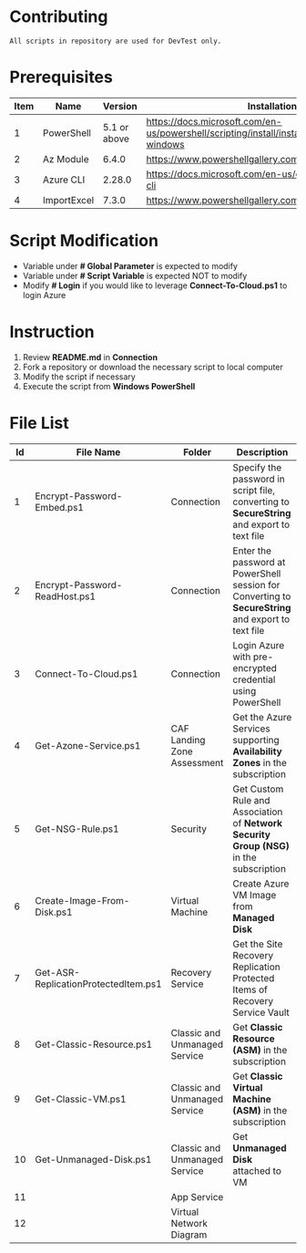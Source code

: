 # Contributing
```
All scripts in repository are used for DevTest only.
```

# Prerequisites

| Item | Name | Version | Installation | 
| - | - | - | - | 
| 1 | PowerShell | 5.1 or above | https://docs.microsoft.com/en-us/powershell/scripting/install/installing-powershell-on-windows | 
| 2 | Az Module | 6.4.0 | https://www.powershellgallery.com/packages/Az |
| 3 | Azure CLI | 2.28.0 | https://docs.microsoft.com/en-us/cli/azure/install-azure-cli |
| 4 | ImportExcel | 7.3.0 | https://www.powershellgallery.com/packages/ImportExcel |

# Script Modification

- Variable under **# Global Parameter** is expected to modify
- Variable under **# Script Variable** is expected NOT to modify
- Modify **# Login** if you would like to leverage **Connect-To-Cloud.ps1** to login Azure

# Instruction

1. Review **README.md** in **Connection**
1. Fork a repository or download the necessary script to local computer
1. Modify the script if necessary
1. Execute the script from **Windows PowerShell**

# File List
| Id | File Name | Folder | Description |
| - | - | - | - |
| 1 | Encrypt-Password-Embed.ps1 | Connection | Specify the password in script file, converting to **SecureString** and export to text file |
| 2 | Encrypt-Password-ReadHost.ps1 | Connection | Enter the password at PowerShell session for Converting to **SecureString** and export to text file |
| 3 | Connect-To-Cloud.ps1 | Connection | Login Azure with pre-encrypted credential using PowerShell  |
| 4 | Get-Azone-Service.ps1 | CAF Landing Zone Assessment | Get the Azure Services supporting **Availability Zones** in the subscription |
| 5 | Get-NSG-Rule.ps1 | Security | Get Custom Rule and Association of **Network Security Group (NSG)** in the subscription |
| 6 | Create-Image-From-Disk.ps1 | Virtual Machine | Create Azure VM Image from **Managed Disk** |
| 7 | Get-ASR-ReplicationProtectedItem.ps1 | Recovery Service | Get the Site Recovery Replication Protected Items of Recovery Service Vault |
| 8 | Get-Classic-Resource.ps1 | Classic and Unmanaged Service | Get **Classic Resource (ASM)**  in the subscription |
| 9 | Get-Classic-VM.ps1 | Classic and Unmanaged Service | Get **Classic Virtual Machine (ASM)**  in the subscription |
| 10 | Get-Unmanaged-Disk.ps1 | Classic and Unmanaged Service | Get **Unmanaged Disk** attached to VM |
| 11 | | App Service | |
| 12 |  | Virtual Network Diagram | |

